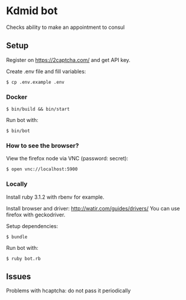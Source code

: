 # Kdmid bot

Checks ability to make an appointment to consul

## Setup

Register on https://2captcha.com/ and get API key.

Create .env file and fill variables:

    $ cp .env.example .env

### Docker

    $ bin/build && bin/start

Run bot with:

    $ bin/bot

### How to see the browser?

View the firefox node via VNC (password: secret):

    $ open vnc://localhost:5900

### Locally

Install ruby 3.1.2 with rbenv for example.

Install browser and driver: http://watir.com/guides/drivers/
You can use firefox with geckodriver.

Setup dependencies:

    $ bundle

Run bot with:

    $ ruby bot.rb

## Issues

Problems with hcaptcha: do not pass it periodically
